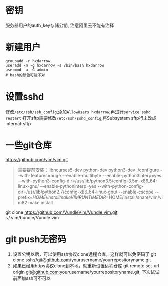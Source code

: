 # 密钥
服务器用户的auth\_key存储公钥, 注意阿里云不能有注释

# 新建用户
```shell
groupadd -r hxdarrow
useradd -m -g hxdarrow -s /bin/bash hxdarrow
usermod -a -G admin
# bash的颜色可能不对
```
# 设置sshd
修改`/etc/ssh/ssh_config`,添加`AllowUsers hxdarrow`,再进行`service sshd restart`
打开sftp需要修改`/etc/ssh/sshd_config`,将Subsystem sftp行末改成internal-sftp

# 一些git仓库
https://github.com/vim/vim.git
> 需要提前安装：libncurses5-dev python-dev python3-dev
> ./configure --with-features=huge --enable-multibyte --enable-python3interp=yes --with-python3-config-dir=/usr/lib/python3.5/config-3.5m-x86\_64-linux-gnu/ --enable-pythoninterp=yes --with-python-config-dir=/usr/lib/python2.7/config-x86\_64-linux-gnu/ --enable-cscope --prefix=$HOME/install
> make VIMRUNTIMEDIR=$HOME/install/share/vim/vim82
> make install

git clone https://github.com/VundleVim/Vundle.vim.git ~/.vim/bundle/Vundle.vim


# git push无密码
1. 设置公钥以后，可以使用ssh协议clone远程仓库，这样就可以免密码了
	git clone ssh://git@github.com/yourusername/yourrepositoryname.git
2. 如果已经用https协议clone到本地，就重新设置远程仓库
	git remote set-url origin git@github.com:yourusername/yourrepositoryname.git, 下次试试前面加ssh可不可以

